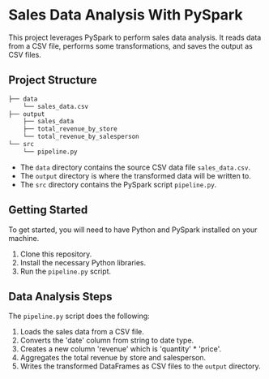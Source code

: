 # Sales Data Analysis With PySpark

This project leverages PySpark to perform sales data analysis. It reads data from a CSV file, performs some transformations, and saves the output as CSV files.

## Project Structure

```bash
├── data 
    └── sales_data.csv 
├── output 
    ├── sales_data
    ├── total_revenue_by_store
    └── total_revenue_by_salesperson 
└── src 
    └── pipeline.py
```

- The `data` directory contains the source CSV data file `sales_data.csv`.
- The `output` directory is where the transformed data will be written to.
- The `src` directory contains the PySpark script `pipeline.py`.

## Getting Started

To get started, you will need to have Python and PySpark installed on your machine.

1. Clone this repository.
2. Install the necessary Python libraries.
3. Run the `pipeline.py` script.

## Data Analysis Steps

The `pipeline.py` script does the following:

1. Loads the sales data from a CSV file.
2. Converts the 'date' column from string to date type.
3. Creates a new column 'revenue' which is 'quantity' * 'price'.
4. Aggregates the total revenue by store and salesperson.
5. Writes the transformed DataFrames as CSV files to the `output` directory.
